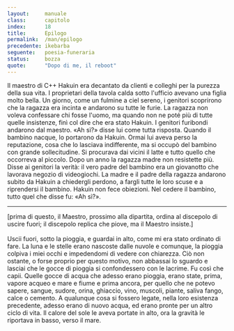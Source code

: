 ```yaml
---
layout:     manuale
class:      capitolo
index:      18
title:      Epilogo
permalink:  /man/epilogo
precedente: ikebarba
seguente:   poesia-funeraria
status:     bozza
quote:      "Dopo di me, il reboot"
---
```


Il maestro di C++ Hakuin era decantato da clienti e colleghi per la purezza della sua vita.
I proprietari della tavola calda sotto l'ufficio avevano una figlia molto bella. Un giorno, come un fulmine a ciel sereno, i genitori scoprirono che la ragazza era incinta e andarono su tutte le furie. La ragazza non voleva confessare chi fosse l'uomo, ma quando non ne poté più di tutte quelle insistenze, finì col dire che era stato Hakuin. I genitori furibondi andarono dal maestro. 
«Ah sì?» disse lui come tutta risposta.
Quando il bambino nacque, lo portarono da Hakuin. Ormai lui aveva perso la reputazione, cosa che lo lasciava indifferente, ma si occupò del bambino con grande sollecitudine. Si procurava dai vicini il latte e tutto quello che occorreva al piccolo.
Dopo un anno la ragazza madre non resistette più. Disse ai genitori la verità: il vero padre del bambino era un giovanotto che lavorava negozio di videogiochi. La madre e il padre della ragazza andarono subito da Hakuin a chiedergli perdono, a fargli tutte le loro scuse e a riprendersi il bambino.
Hakuin non fece obiezioni. Nel cedere il bambino, tutto quel che disse fu: «Ah sì?».

---

[prima di questo, il Maestro, prossimo alla dipartita, ordina al
discepolo di uscire fuori; il discepolo replica che piove, ma il Maestro
insiste.]<br />
<br />
Uscii fuori, sotto la pioggia, e guardai in alto, come mi era stato
ordinato di fare.
La luna e le stelle erano nascoste dalle nuvole e comunque, la pioggia
colpiva i miei occhi e impedendomi di vedere con chiarezza.
Ciò non ostante, o forse proprio per questo motivo, non abbassai lo
sguardo e lasciai che le gocce di pioggia si confondessero con le
lacrime. Fu così che capii.
Quelle gocce di acqua che adesso erano pioggia, erano state, prima,
vapore acqueo e mare e fiume e prima ancora, per quello che ne potevo
sapere, sangue, sudore, orina, ghiaccio, vino, muscoli, piante, saliva
fango, calce o cemento.
A qualunque cosa si fossero legate, nella loro esistenza precedente,
adesso erano di nuovo acqua, ed erano pronte per un altro ciclo di vita.
Il calore del sole le aveva portate in alto, ora la gravità le riportava
in basso, verso il mare.
